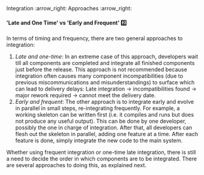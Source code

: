 <link rel="stylesheet" href="{{baseUrl}}/css/textbook.css">

<div class="website-content">

<div id="path">Integration :arrow_right: Approaches :arrow_right:</div>

<div id="title">

#### 'Late and One Time' vs 'Early and Frequent' :two:

</div>

<div id="body">

In terms of timing and frequency, there are two general approaches to integration:

1. _Late and one-time_: In an extreme case of this approach, developers wait till all components are completed and integrate all finished components just before the release. This approach is not recommended because integration often causes many component incompatibilities (due to previous miscommunications and misunderstandings) to surface which can lead to delivery delays: Late integration -> incompatibilities found -> major rework required -> cannot meet the delivery date.
2. _Early and frequent_: The other approach is to integrate early and evolve in parallel in small steps, re-integrating frequently. For example, a working skeleton  can be written first (i.e. it compiles and runs but does not produce any useful output). This can be done by one developer, possibly the one in charge of integration. After that, all developers can flesh out the skeleton in parallel, adding one feature at a time. After each feature is done, simply integrate the new code to the main system.

Whether using frequent integration or one-time late integration, there is still a need to decide the order in which components are to be integrated. There are several approaches to doing this, as explained next.

</div>

<div id="extras">
<div>

</div>

